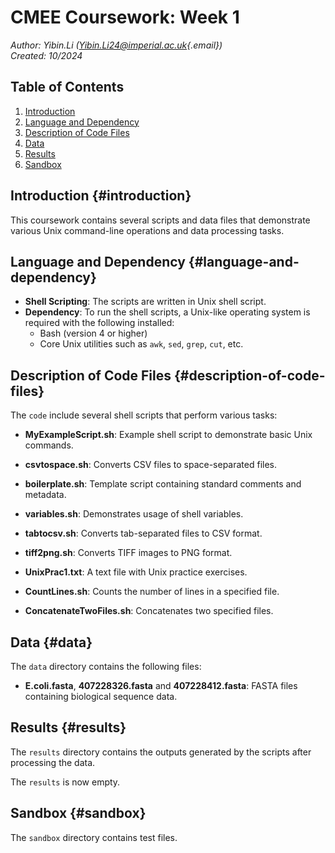 # CMEE Coursework: Week 1

*Author: Yibin.Li ([Yibin.Li24\@imperial.ac.uk](mailto:Yibin.Li24@imperial.ac.uk){.email})*\
*Created: 10/2024*



## Table of Contents

1.  [Introduction](#Introduction)
2.  [Language and Dependency](#language-and-dependency)
3.  [Description of Code Files](#description-of-code-files)
4.  [Data](#data)
5.  [Results](#results)
6.  [Sandbox](#sandbox)



## Introduction {#introduction}

This coursework contains several scripts and data files that demonstrate various Unix command-line operations and data processing tasks.       



## Language and Dependency {#language-and-dependency}

-   **Shell Scripting**: The scripts are written in Unix shell script.
-   **Dependency**: To run the shell scripts, a Unix-like operating system is required with the following installed:
    -   Bash (version 4 or higher)
    -   Core Unix utilities such as `awk`, `sed`, `grep`, `cut`, etc.



## Description of Code Files {#description-of-code-files}

The `code` include several shell scripts that perform various tasks:

-   **MyExampleScript.sh**: Example shell script to demonstrate basic Unix commands.

-   **csvtospace.sh**: Converts CSV files to space-separated files.

-   **boilerplate.sh**: Template script containing standard comments and metadata.

-   **variables.sh**: Demonstrates usage of shell variables.

-   **tabtocsv.sh**: Converts tab-separated files to CSV format.

-   **tiff2png.sh**: Converts TIFF images to PNG format.

-   **UnixPrac1.txt**: A text file with Unix practice exercises.

-   **CountLines.sh**: Counts the number of lines in a specified file.

-   **ConcatenateTwoFiles.sh**: Concatenates two specified files.



## Data {#data}

The `data` directory contains the following files:

-   **E.coli.fasta**, **407228326.fasta** and **407228412.fasta**: FASTA files containing biological sequence data. 


## Results {#results}

The `results` directory contains the outputs generated by the scripts after processing the data.

The `results` is now empty.



## Sandbox {#sandbox}

The `sandbox` directory contains test files.

